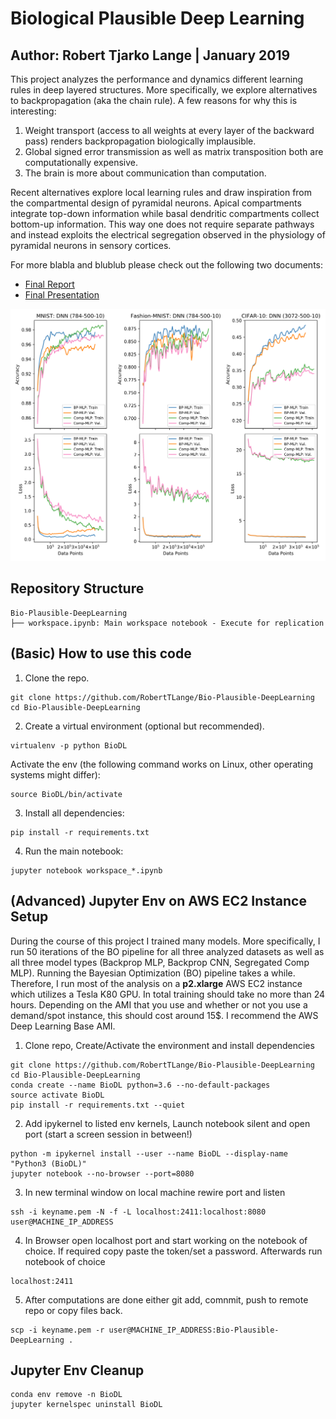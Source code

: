# Biological Plausible Deep Learning
## Author: Robert Tjarko Lange | January 2019

This project analyzes the performance and dynamics different learning rules in deep layered structures. More specifically, we explore alternatives to backpropagation (aka the chain rule). A few reasons for why this is interesting:

1. Weight transport (access to all weights at every layer of the backward pass) renders backpropagation biologically implausible.
2. Global signed error transmission as well as matrix transposition both are computationally expensive.
3. The brain is more about communication than computation.

Recent alternatives explore local learning rules and draw inspiration from the compartmental design of pyramidal neurons. Apical compartments integrate top-down information while basal dendritic compartments collect bottom-up information. This way one does not require separate pathways and instead exploits the electrical segregation observed in the physiology of pyramidal neurons in sensory cortices.

For more blabla and blublub please check out the following two documents:
* [Final Report](report/background.pdf)
* [Final Presentation](report/presentation.pdf)

![Alt text](figures/learning.png)

## Repository Structure
```
Bio-Plausible-DeepLearning
├── workspace.ipynb: Main workspace notebook - Execute for replication
```

## (Basic) How to use this code
1. Clone the repo.
```
git clone https://github.com/RobertTLange/Bio-Plausible-DeepLearning
cd Bio-Plausible-DeepLearning
```
2. Create a virtual environment (optional but recommended).
```
virtualenv -p python BioDL
```
Activate the env (the following command works on Linux, other operating systems might differ):
```
source BioDL/bin/activate
```
3. Install all dependencies:
```
pip install -r requirements.txt
```
4. Run the main notebook:
```
jupyter notebook workspace_*.ipynb
```

## (Advanced) Jupyter Env on AWS EC2 Instance Setup

During the course of this project I trained many models. More specifically, I run 50 iterations of the BO pipeline for all three analyzed datasets as well as all three model types (Backprop MLP, Backprop CNN, Segregated Comp MLP). Running the Bayesian Optimization (BO) pipeline takes a while. Therefore, I run most of the analysis on a **p2.xlarge** AWS EC2 instance which utilizes a Tesla K80 GPU. In total training should take no more than 24 hours. Depending on the AMI that you use and whether or not you use a demand/spot instance, this should cost around 15$. I recommend the AWS Deep Learning Base AMI.

1. Clone repo, Create/Activate the environment and install dependencies
```
git clone https://github.com/RobertTLange/Bio-Plausible-DeepLearning
cd Bio-Plausible-DeepLearning
conda create --name BioDL python=3.6 --no-default-packages
source activate BioDL
pip install -r requirements.txt --quiet
```
2. Add ipykernel to listed env kernels, Launch notebook silent and open port (start a screen session in between!)
```
python -m ipykernel install --user --name BioDL --display-name "Python3 (BioDL)"
jupyter notebook --no-browser --port=8080
```
3. In new terminal window on local machine rewire port and listen
```
ssh -i keyname.pem -N -f -L localhost:2411:localhost:8080 user@MACHINE_IP_ADDRESS
```
4. In Browser open localhost port and start working on the notebook of choice. If required copy paste the token/set a password. Afterwards run notebook of choice
```
localhost:2411
```
5. After computations are done either git add, comnmit, push to remote repo or copy files back.
```
scp -i keyname.pem -r user@MACHINE_IP_ADDRESS:Bio-Plausible-DeepLearning .
```

## Jupyter Env Cleanup

```
conda env remove -n BioDL
jupyter kernelspec uninstall BioDL
```
